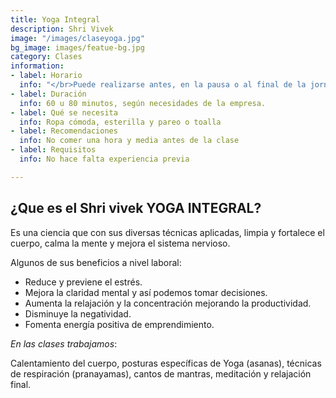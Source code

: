 ```yaml
---
title: Yoga Integral
description: Shri Vivek
image: "/images/claseyoga.jpg"
bg_image: images/featue-bg.jpg
category: Clases
information:
- label: Horario
  info: "</br>Puede realizarse antes, en la pausa o al final de la jornada laboral."
- label: Duración
  info: 60 u 80 minutos, según necesidades de la empresa.
- label: Qué se necesita
  info: Ropa cómoda, esterilla y pareo o toalla
- label: Recomendaciones
  info: No comer una hora y media antes de la clase
- label: Requisitos
  info: No hace falta experiencia previa

---
```

## **¿Que es el Shri vivek YOGA INTEGRAL?**

Es una ciencia que con sus diversas técnicas aplicadas, limpia y fortalece el cuerpo, calma la mente y mejora el sistema nervioso.

Algunos de sus beneficios a nivel laboral:

* Reduce y previene el estrés.
* Mejora la claridad mental y así podemos tomar decisiones.
* Aumenta la relajación y la concentración mejorando la productividad.
* Disminuye la negatividad.
* Fomenta energía positiva de emprendimiento.

_En las clases trabajamos_:

Calentamiento del cuerpo, posturas específicas de Yoga (asanas), técnicas de respiración (pranayamas), cantos de mantras, meditación y relajación final.